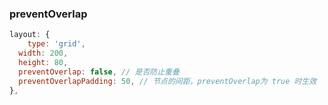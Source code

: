 
### preventOverlap

```javascript
layout: {
	type: 'grid',
  width: 200,
  height: 80,
  preventOverlap: false, // 是否防止重叠
  preventOverlapPadding: 50, // 节点的间距，preventOverlap为 true 时生效
},
```